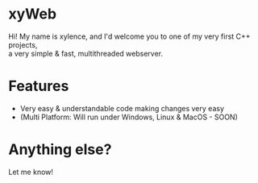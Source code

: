 # xyWeb
Hi! My name is xylence, and I'd welcome you to one of my very first C++ projects, <br />
a very simple & fast, multithreaded webserver.

# Features
- Very easy & understandable code making changes very easy
- (Multi Platform: Will run under Windows, Linux & MacOS - SOON)

# Anything else?
Let me know!